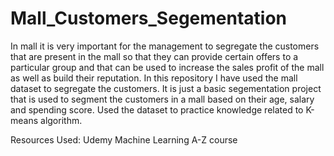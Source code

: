 # Mall_Customers_Segementation

In mall it is very important for the management to segregate the customers that are present in the mall so that they can provide certain offers to a particular group and 
that can be used to increase the sales profit of the mall as well as build their reputation. In this repository I have used the mall dataset to segregate the customers.
It is just a basic segementation project that is used to segment the customers in a mall based on their age, salary and spending score.
Used the dataset to practice knowledge related to K-means algorithm.

Resources Used:
Udemy Machine Learning A-Z course
